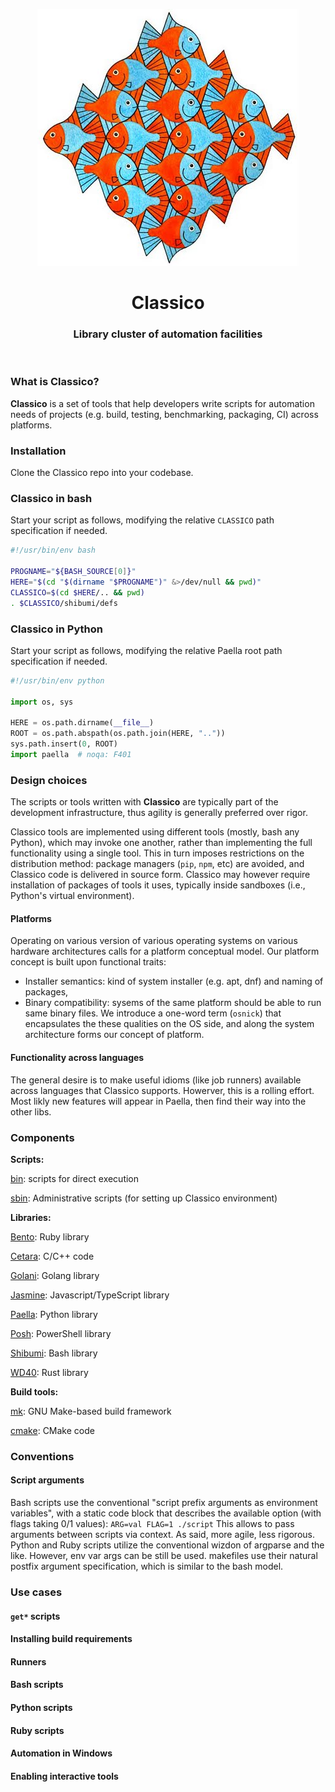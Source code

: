<p align="center">
  <img src="docs/classico.jpg" alt="Logo" />
</p>
<h1 align="center">Classico</h1>
<h3 align="center">Library cluster of automation facilities</h3>
<p><br></p>

### What is Classico?

**Classico** is a set of tools that help developers write scripts for automation needs of projects (e.g. build, testing, benchmarking, packaging, CI) across platforms.

### Installation
Clone the Classico repo into your codebase.

### Classico in bash
Start your script as follows, modifying the relative `CLASSICO` path specification if needed.
```bash
#!/usr/bin/env bash

PROGNAME="${BASH_SOURCE[0]}"
HERE="$(cd "$(dirname "$PROGNAME")" &>/dev/null && pwd)"
CLASSICO=$(cd $HERE/.. && pwd)
. $CLASSICO/shibumi/defs
```

### Classico  in Python
Start your script as follows, modifying the relative Paella root path specification if needed.
```python
#!/usr/bin/env python

import os, sys

HERE = os.path.dirname(__file__)
ROOT = os.path.abspath(os.path.join(HERE, ".."))
sys.path.insert(0, ROOT)
import paella  # noqa: F401
```

### Design choices

The scripts or tools written with **Classico** are typically part of the development infrastructure, thus agility is generally preferred over rigor.

Classico tools are implemented using different tools (mostly, bash any Python), which may invoke one another, rather than implementing the full functionality using a single tool. This in turn imposes restrictions on the distribution method: package managers (`pip`, `npm`, etc) are avoided, and Classico code is delivered in source form. Classico may however require installation of packages of tools it uses, typically inside sandboxes (i.e., Python's virtual environment).

#### Platforms

Operating on various version of various operating systems on various hardware architectures calls for a platform conceptual model. Our platform concept is built upon functional traits:
* Installer semantics: kind of system installer (e.g. apt, dnf) and naming of packages,
* Binary compatibility: sysems of the same platform should be able to run same binary files.
We introduce a one-word term (`osnick`) that encapsulates the these qualities on the OS side, and along the system architecture forms our concept of platform.

#### Functionality across languages

The general desire is to make useful idioms (like job runners) available across languages that Classico supports. Howerver, this is a rolling effort. Most likly new features will appear in Paella, then find their way into the other libs.

### Components

**Scripts:**

[bin](docs/bin.md): scripts for direct execution

[sbin](docs/sbin.md): Administrative scripts (for setting up Classico environment)

**Libraries:**

[Bento](docs/bento/README.md): Ruby library

[Cetara](cetara/README.md): C/C++ code

[Golani](docs/golani.md): Golang library

[Jasmine](docs/jasmine/README.md): Javascript/TypeScript library

[Paella](docs/paella/README.md): Python library

[Posh](docs/posh.md): PowerShell library

[Shibumi](docs/shibumi/README.md): Bash library

[WD40](docs/wd40.md): Rust library

**Build tools:**

[mk](docs/mk/README.md): GNU Make-based build framework

[cmake](docs/cmake.md): CMake code


### Conventions

#### Script arguments
Bash scripts use the conventional "script prefix arguments as environment variables", with a static code block that describes the available option (with flags taking 0/1 values):
`ARG=val FLAG=1 ./script`
This allows to pass arguments between scripts via context. As said, more agile, less rigorous.
Python and Ruby scripts utilize the conventional wizdon of argparse and the like. However, env var args can be still be used.
makefiles use their natural postfix argument specification, which is similar to the bash model.

### Use cases

#### `get*` scripts

#### Installing build requirements

#### Runners

#### Bash scripts

#### Python scripts

#### Ruby scripts

#### Automation in Windows

#### Enabling interactive tools
